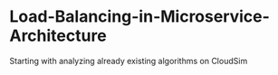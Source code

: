 # Load-Balancing-in-Microservice-Architecture
Starting with analyzing already existing algorithms on CloudSim
